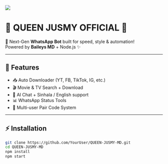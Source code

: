 <!-- Hero Header with Gradient Background -->
<img src="https://capsule-render.vercel.app/api?type=waving&color=0:000000,50:8B0000,100:FF0000&height=200&section=header&text=QUEEN-JUSMY%20MD%20V1&fontSize=55&fontColor=fff&animation=twinkling&fontAlignY=38&desc=Next-Gen%20WhatsApp%20Bot&descAlignY=55&descSize=22" />

# 🎀 QUEEN JUSMY OFFICIAL 🎀

🚀 Next-Gen **WhatsApp Bot** built for speed, style & automation!  
Powered by **Baileys MD** + Node.js ✨  

---
## 🌟 Features
- 📥 Auto Downloader (YT, FB, TikTok, IG, etc.)  
- 🎬 Movie & TV Search + Download  
- 🤖 AI Chat + Sinhala / English support  
- 📊 WhatsApp Status Tools  
- 🔗 Multi-user Pair Code System  

---
## ⚡ Installation
```bash
git clone https://github.com/YourUser/QUEEN-JUSMY-MD.git
cd QUEEN-JUSMY-MD
npm install
npm start

